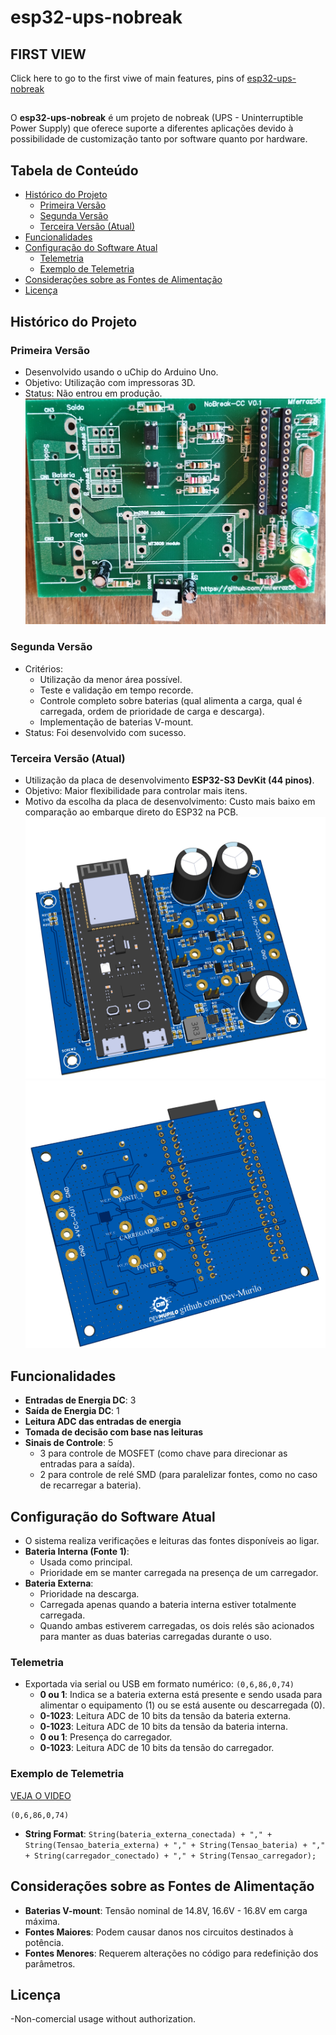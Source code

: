 # esp32-ups-nobreak

## FIRST VIEW
Click here to go to the first viwe of main features, pins of 
[esp32-ups-nobreak](https://github.com/Dev-Murilo/esp32-ups-nobreak/tree/main/Doc)

##


O **esp32-ups-nobreak** é um projeto de nobreak (UPS - Uninterruptible Power Supply) que oferece suporte a diferentes aplicações devido à possibilidade de customização tanto por software quanto por hardware.

## Tabela de Conteúdo

- [Histórico do Projeto](#histórico-do-projeto)
  - [Primeira Versão](#primeira-versão)
  - [Segunda Versão](#segunda-versão)
  - [Terceira Versão (Atual)](#terceira-versão-atual)
- [Funcionalidades](#funcionalidades)
- [Configuração do Software Atual](#configuração-do-software-atual)
  - [Telemetria](#telemetria)
  - [Exemplo de Telemetria](#exemplo-de-telemetria)
- [Considerações sobre as Fontes de Alimentação](#considerações-sobre-as-fontes-de-alimentação)
- [Licença](#licença)

## Histórico do Projeto

### Primeira Versão
- Desenvolvido usando o uChip do Arduino Uno.
- Objetivo: Utilização com impressoras 3D.
- Status: Não entrou em produção.
![pcb_V1](Imagens/pcb_V1.jpg)


### Segunda Versão
- Critérios:
  - Utilização da menor área possível.
  - Teste e validação em tempo recorde.
  - Controle completo sobre baterias (qual alimenta a carga, qual é carregada, ordem de prioridade de carga e descarga).
  - Implementação de baterias V-mount.
- Status: Foi desenvolvido com sucesso.

### Terceira Versão (Atual)
- Utilização da placa de desenvolvimento **ESP32-S3 DevKit (44 pinos)**.
- Objetivo: Maior flexibilidade para controlar mais itens.
- Motivo da escolha da placa de desenvolvimento: Custo mais baixo em comparação ao embarque direto do ESP32 na PCB.
![3D-Image](Imagens/3D-image.png)
![3D-Image-bottom](Imagens/3D-image-bottom.png)

## Funcionalidades

- **Entradas de Energia DC**: 3
- **Saída de Energia DC**: 1
- **Leitura ADC das entradas de energia**
- **Tomada de decisão com base nas leituras**
- **Sinais de Controle**: 5
  - 3 para controle de MOSFET (como chave para direcionar as entradas para a saída).
  - 2 para controle de relé SMD (para paralelizar fontes, como no caso de recarregar a bateria).

## Configuração do Software Atual

- O sistema realiza verificações e leituras das fontes disponíveis ao ligar.
- **Bateria Interna (Fonte 1)**: 
  - Usada como principal.
  - Prioridade em se manter carregada na presença de um carregador.
- **Bateria Externa**:
  - Prioridade na descarga.
  - Carregada apenas quando a bateria interna estiver totalmente carregada.
  - Quando ambas estiverem carregadas, os dois relés são acionados para manter as duas baterias carregadas durante o uso.
  
### Telemetria
- Exportada via serial ou USB em formato numérico: `(0,6,86,0,74)`
  - **0 ou 1**: Indica se a bateria externa está presente e sendo usada para alimentar o equipamento (1) ou se está ausente ou descarregada (0).
  - **0-1023**: Leitura ADC de 10 bits da tensão da bateria externa.
  - **0-1023**: Leitura ADC de 10 bits da tensão da bateria interna.
  - **0 ou 1**: Presença do carregador.
  - **0-1023**: Leitura ADC de 10 bits da tensão do carregador.

### Exemplo de Telemetria
[VEJA O VIDEO](https://youtu.be/NBOAWUM_bD8)

```plaintext
(0,6,86,0,74)
```

- **String Format**: `String(bateria_externa_conectada) + "," + String(Tensao_bateria_externa) + "," + String(Tensao_bateria) + "," + String(carregador_conectado) + "," + String(Tensao_carregador);`

## Considerações sobre as Fontes de Alimentação

- **Baterias V-mount**: Tensão nominal de 14.8V, 16.6V - 16.8V em carga máxima.
- **Fontes Maiores**: Podem causar danos nos circuitos destinados à potência.
- **Fontes Menores**: Requerem alterações no código para redefinição dos parâmetros.

## Licença
-Non-comercial usage without authorization.